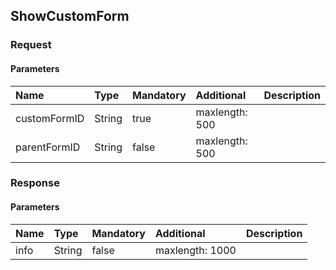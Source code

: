 ## ShowCustomForm

### Request
#### Parameters
|Name|Type|Mandatory|Additional|Description|
|:---|:---|:--------|:---------|:----------|
|customFormID|String|true|maxlength: 500||
|parentFormID|String|false|maxlength: 500||
### Response
#### Parameters
|Name|Type|Mandatory|Additional|Description|
|:---|:---|:--------|:---------|:----------|
|info|String|false|maxlength: 1000||
